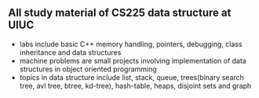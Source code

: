## All study material of CS225 data structure at UIUC
- labs include basic C++ memory handling, pointers, debugging, class inheritance and data structures
- machine problems are small projects involving implementation of data structures in object oriented programming
- topics in data structure include list, stack, queue, trees(binary search tree, avl tree, btree, kd-tree), hash-table, heaps, disjoint sets and graph

